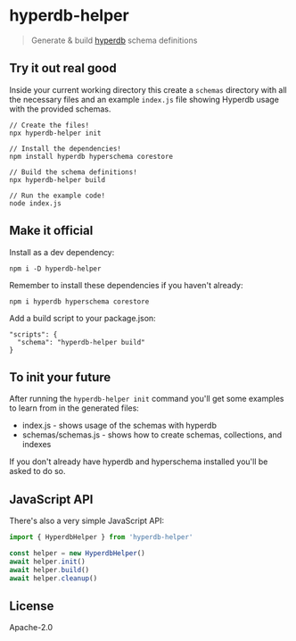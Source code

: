 # hyperdb-helper

> Generate & build [hyperdb](https://github.com/holepunchto/hyperdb) schema definitions

## Try it out real good

Inside your current working directory this create a `schemas` directory with all the necessary files and an example `index.js` file showing Hyperdb usage with the provided schemas.

```
// Create the files!
npx hyperdb-helper init

// Install the dependencies!
npm install hyperdb hyperschema corestore

// Build the schema definitions!
npx hyperdb-helper build

// Run the example code!
node index.js
```

## Make it official

Install as a dev dependency:

```
npm i -D hyperdb-helper
```

Remember to install these dependencies if you haven't already:

```
npm i hyperdb hyperschema corestore
```

Add a build script to your package.json:

```
"scripts": {
  "schema": "hyperdb-helper build"
}
```

## To init your future

After running the `hyperdb-helper init` command you'll get some examples to learn from in the generated files:

- index.js - shows usage of the schemas with hyperdb
- schemas/schemas.js - shows how to create schemas, collections, and indexes

If you don't already have hyperdb and hyperschema installed you'll be asked to do so.

## JavaScript API

There's also a very simple JavaScript API:

```js
import { HyperdbHelper } from 'hyperdb-helper'

const helper = new HyperdbHelper()
await helper.init()
await helper.build()
await helper.cleanup()
```

## License

Apache-2.0
